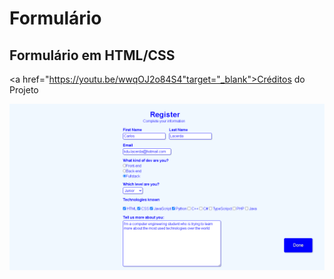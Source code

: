 # Formulário
## Formulário em HTML/CSS
<a href="https://youtu.be/wwqOJ2o84S4"target="_blank">Créditos do Projeto</a>

<div>
  <a href="https://github.com/Carlosedu2001/formulario/blob/main/print-do-projeto.png"target="_blank"><img src="https://github.com/Carlosedu2001/formulario/blob/main/print-do-projeto.png"target="_blank"></a>
</div>

